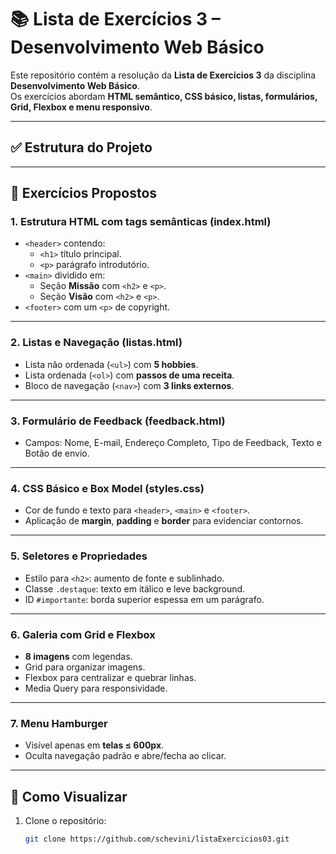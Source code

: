 # 📚 Lista de Exercícios 3 – Desenvolvimento Web Básico

Este repositório contém a resolução da **Lista de Exercícios 3** da disciplina **Desenvolvimento Web Básico**.  
Os exercícios abordam **HTML semântico, CSS básico, listas, formulários, Grid, Flexbox e menu responsivo**.

---

## ✅ Estrutura do Projeto


---

## 📌 Exercícios Propostos

### 1. **Estrutura HTML com tags semânticas (index.html)**
- `<header>` contendo:
  - `<h1>` título principal.
  - `<p>` parágrafo introdutório.
- `<main>` dividido em:
  - Seção **Missão** com `<h2>` e `<p>`.
  - Seção **Visão** com `<h2>` e `<p>`.
- `<footer>` com um `<p>` de copyright.

---

### 2. **Listas e Navegação (listas.html)**
- Lista não ordenada (`<ul>`) com **5 hobbies**.
- Lista ordenada (`<ol>`) com **passos de uma receita**.
- Bloco de navegação (`<nav>`) com **3 links externos**.

---

### 3. **Formulário de Feedback (feedback.html)**
- Campos: Nome, E-mail, Endereço Completo, Tipo de Feedback, Texto e Botão de envio.

---

### 4. **CSS Básico e Box Model (styles.css)**
- Cor de fundo e texto para `<header>`, `<main>` e `<footer>`.
- Aplicação de **margin**, **padding** e **border** para evidenciar contornos.

---

### 5. **Seletores e Propriedades**
- Estilo para `<h2>`: aumento de fonte e sublinhado.
- Classe `.destaque`: texto em itálico e leve background.
- ID `#importante`: borda superior espessa em um parágrafo.

---

### 6. **Galeria com Grid e Flexbox**
- **8 imagens** com legendas.
- Grid para organizar imagens.
- Flexbox para centralizar e quebrar linhas.
- Media Query para responsividade.

---

### 7. **Menu Hamburger**
- Visível apenas em **telas ≤ 600px**.
- Oculta navegação padrão e abre/fecha ao clicar.

---

## 🚀 Como Visualizar
1. Clone o repositório:
   ```bash
   git clone https://github.com/schevini/listaExercicios03.git

